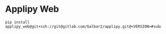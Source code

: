 # Applipy Web

    pip install applipy_web@git+ssh://git@gitlab.com/Galbar2/applipy.git@<VERSION>#subdirectory=applipy_web
